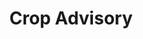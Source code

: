 ---
title: Crop Advisory
seo_keywords: Green Earth
seo_description: Green Earth
featured_image: images/crop_advisory.jpg
type: "crop_advisory"
details:
  - name: >-
      Bitter Gourd
    image: images/Bitter-Gourd.jpg
    profile_file: images/Bitter-Gourd.pdf
  - name: Bottle Gourd
    image: /images/Bottle-Gourd.jpg
    profile_file: images/Bottle-Gourd.pdf
  - name: >-
      Brinjal
    image: /images/Brinjal1-1.jpg
    profile_file: images/Brinjal.pdf
  - name: >-
      Cabbage
    image: images/Cabbage.jpg
    profile_file: images/Cabbage.pdf
---